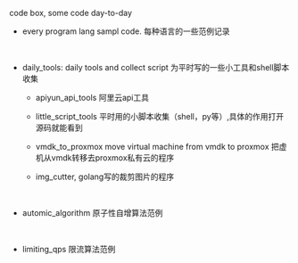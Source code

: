 code box, some code day-to-day

* every program lang sampl code. 每种语言的一些范例记录

   ​

* daily_tools: daily tools and collect script  为平时写的一些小工具和shell脚本收集
   - apiyun_api_tools 阿里云api工具

   - little_script_tools 平时用的小脚本收集（shell，py等）,具体的作用打开源码就能看到

   - vmdk_to_proxmox  move virtual machine from vmdk to proxmox 把虚机从vmdk转移去proxmox私有云的程序

   - img_cutter, golang写的裁剪图片的程序

     ​


* automic_algorithm 原子性自增算法范例

  ​


* limiting_qps 限流算法范例






